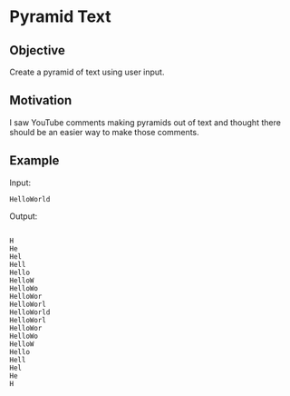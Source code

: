 # Pyramid Text

## Objective
Create a pyramid of text using user input.

## Motivation
I saw YouTube comments making pyramids out of text and thought there should be an easier way to make those comments.

## Example
Input: 

`HelloWorld`

Output:

```

H
He
Hel
Hell
Hello
HelloW
HelloWo
HelloWor
HelloWorl
HelloWorld
HelloWorl
HelloWor
HelloWo
HelloW
Hello
Hell
Hel
He
H

```